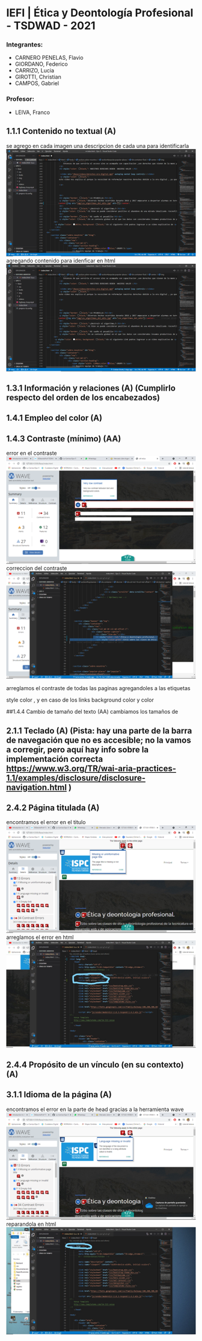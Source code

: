 

# IEFI | Ética y Deontología Profesional - TSDWAD - 2021

### Integrantes:
- CARNERO PENELAS, Flavio 
- GIORDANO, Federico
- CARRIZO, Lucia
- GIROTTI, Christian
- CAMPOS, Gabriel


### Profesor:
- LEIVA, Franco




## 1.1.1 Contenido no textual (A)
se agrego en cada imagen una descripcion de cada una para identificarla
![errotextual.png](https://github.com/Lu-Carrizo/Gpo-5/blob/main/Base/img/errortextual.png)
agregando contenido para idenficar en html
![arreglotextual.png](https://github.com/Lu-Carrizo/Gpo-5/blob/main/Base/img/arreglotextual.png)










## 1.3.1 Información y relaciones (A) (Cumplirlo respecto del orden de los encabezados)
##  1.4.1 Empleo del color (A)

## 1.4.3 Contraste (mínimo) (AA)
error en el contraste
![errorcontraste.png](https://github.com/Lu-Carrizo/Gpo-5/blob/main/Base/img/error%20contraste.png)
correccion del contraste
![reparacioncontraste.png](https://github.com/Lu-Carrizo/Gpo-5/blob/main/Base/img/reparacioncontraste.png.png)

arreglamos el contraste de todas las paginas agregandoles a las etiquetas <p> style color , y en caso de los links background color y color 

##1.4.4 Cambio de tamaño del texto (AA)
  cambiamos los tamaños de

## 2.1.1 Teclado (A) (Pista: hay una parte de la barra de navegación que no es accesible; no la vamos a corregir, pero aquí hay info sobre la implementación correcta https://www.w3.org/TR/wai-aria-practices-1.1/examples/disclosure/disclosure-navigation.html )

## 2.4.2 Página titulada (A)
encontramos el error en el titulo
![encontramos el error](https://github.com/Lu-Carrizo/Gpo-5/blob/main/Base/img/errortitulo.png)
arreglamos el error en html
![encontramos el error](https://github.com/Lu-Carrizo/Gpo-5/blob/main/Base/img/reparaciontitulo.jpg)


## 2.4.4 Propósito de un vínculo (en su contexto) (A)

## 	3.1.1 Idioma de la página  (A)
encontramos el error en la parte de head gracias a la herramienta wave
![lenguaje.png.png](https://github.com/Lu-Carrizo/Gpo-5/blob/main/Base/img/lenguaje.png.png)
reparandola en html
![arreglolenguaje.png.jpg](https://github.com/Lu-Carrizo/Gpo-5/blob/main/Base/img/arreglolenguaje.png.jpg)
  


